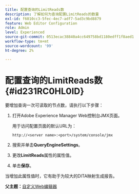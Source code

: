 ```yaml
---
title: 配置查询的LimitReads数
description: 了解如何为查询配置LimitReads的数量
exl-id: f6010cc3-5fec-4ec7-adf7-5ad3c9bd8879
feature: Web Editor Configuration
role: Admin
level: Experienced
source-git-commit: 0513ecac38840a4cc649758bd1180edff1f8aed1
workflow-type: tm+mt
source-wordcount: '99'
ht-degree: 2%

---
```


# 配置查询的LimitReads数 {#id231RC0HL0ID}

要增加查询一次可读取的节点数，请执行以下步骤：

1. 打开Adobe Experience Manager Web控制台JMX页面。

   用于访问配置页面的默认URL为：

   ```http
   http://<server name>:<port>/system/console/jmx
   ```

1. 搜索并单击&#x200B;**QueryEngineSettings**。

1. 更改&#x200B;**LimitReads**&#x200B;属性的属性值。

1. 单击&#x200B;**保存**。


当增加此属性值时，它有助于为较大的DITA映射生成报告。

**父主题：**[&#x200B;自定义Web编辑器](conf-web-editor.md)
